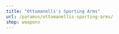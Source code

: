 ```yaml
---
title: "Ottomanelli's Sporting Arms"
url: /paramus/ottomanellis-sporting-arms/
shop: weapons
---
```

